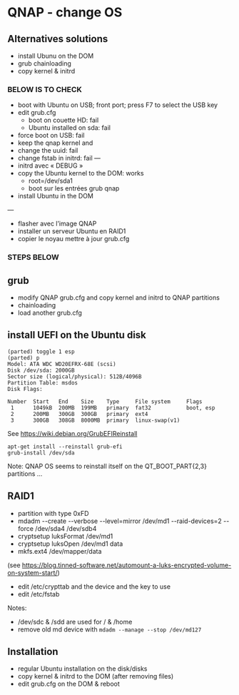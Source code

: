 # QNAP - change OS

## Alternatives solutions

- install Ubunu on the DOM
- grub chainloading
- copy kernel & initrd

### BELOW IS TO CHECK ###

- boot with Ubuntu on USB; front port; press F7 to select the USB key
- edit grub.cfg
  - boot on couette HD: fail
  - Ubuntu installed on sda: fail
- force boot on USB: fail
-  keep the qnap kernel and
  - change the uuid: fail
  - change fstab in initrd: fail
—
- initrd avec « DEBUG »
- copy the Ubuntu kernel to the DOM: works
  - root=/dev/sda1
  - boot sur les entrées grub qnap
- install Ubuntu in the DOM

—

- flasher avec l’image QNAP
- installer un serveur Ubuntu en RAID1
- copier le noyau mettre à jour grub.cfg

### STEPS BELOW

## grub

- modify QNAP grub.cfg and copy kernel and initrd to QNAP partitions
- chainloading
- load another grub.cfg


## install UEFI on the Ubuntu disk
```
(parted) toggle 1 esp
(parted) p                                                                
Model: ATA WDC WD20EFRX-68E (scsi)
Disk /dev/sda: 2000GB
Sector size (logical/physical): 512B/4096B
Partition Table: msdos
Disk Flags: 

Number  Start   End    Size    Type     File system     Flags
 1      1049kB  200MB  199MB   primary  fat32           boot, esp
 2      200MB   300GB  300GB   primary  ext4
 3      300GB   308GB  8000MB  primary  linux-swap(v1)
```

See https://wiki.debian.org/GrubEFIReinstall
```
apt-get install --reinstall grub-efi
grub-install /dev/sda
```

Note:
QNAP OS seems to reinstall itself on the QT_BOOT_PART{2,3} partitions ...


## RAID1

- partition with type 0xFD
- mdadm --create --verbose --level=mirror /dev/md1 --raid-devices=2 --force /dev/sda4 /dev/sdb4
- cryptsetup luksFormat /dev/md1
- cryptsetup luksOpen /dev/md1 data
- mkfs.ext4 /dev/mapper/data

(see https://blog.tinned-software.net/automount-a-luks-encrypted-volume-on-system-start/)
- edit /etc/crypttab and the device and the key to use
- edit /etc/fstab

Notes:
  - /dev/sdc & /sdd are used for / & /home
  - remove old md device with `mdadm --manage --stop /dev/md127`

## Installation

- regular Ubuntu installation on the disk/disks
- copy kernel & initrd to the DOM (after removing files)
- edit grub.cfg on the DOM & reboot
